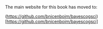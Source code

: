 The main website for this book has moved to:

(https://github.com/bnicenboim/bayescogsci)[https://github.com/bnicenboim/bayescogsci]
